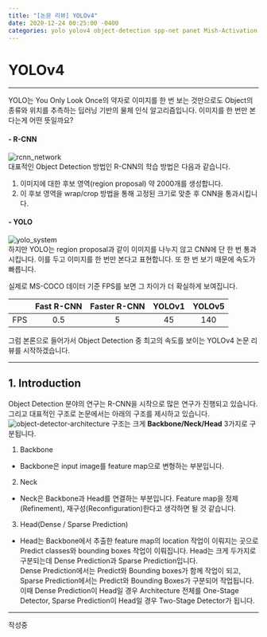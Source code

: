 ```yaml
---
title: "[논문 리뷰] YOLOv4"
date: 2020-12-24 00:25:00 -0400
categories: yolo yolov4 object-detection spp-net panet Mish-Activation
---
```


# YOLOv4
- - -
YOLO는 You Only Look Once의 약자로 이미지를 한 번 보는 것만으로도 Object의 종류와 위치를 추측하는 딥러닝 기반의 물체 인식 알고리즘입니다.
이미지를 한 번만 본다는게 어떤 뜻일까요?

#### - R-CNN
![rcnn_network](https://user-images.githubusercontent.com/39725476/103012866-8b96a180-457f-11eb-8522-a2541d10df1f.png)  
대표적인 Object Detection 방법인 R-CNN의 학습 방법은 다음과 같습니다.
1. 이미지에 대한 후보 영역(region proposal) 약 2000개를 생성합니다.
2. 이 후보 영역을 wrap/crop 방법을 통해 고정된 크기로 맞춘 후 CNN을 통과시킵니다.

#### - YOLO
![yolo_system](https://user-images.githubusercontent.com/39725476/103013339-52126600-4580-11eb-8d35-f99497b3b5f4.png)  
하지만 YOLO는 region proposal과 같이 이미지를 나누지 않고 CNN에 단 한 번 통과시킵니다.
이를 두고 이미지를 한 번만 본다고 표현합니다. 또 한 번 보기 때문에 속도가 빠릅니다.

실제로 MS-COCO 데이터 기준 FPS를 보면 그 차이가 더 확실하게 보여집니다.

|  | Fast R-CNN | Faster R-CNN | YOLOv1 | YOLOv5 |
| :-----: | :-----: | :-----: | :-----: | :-----: |
| FPS | 0.5 | 5 | 45 | 140 |

그럼 본론으로 들어가서 Object Detection 중 최고의 속도를 보이는 YOLOv4 논문 리뷰를 시작하겠습니다.
- - -
## 1. Introduction
Object Detection 분야의 연구는 R-CNN을 시작으로 많은 연구가 진행되고 있습니다. 그리고 대표적인 구조로 논문에서는 아래의 구조를 제시하고 있습니다.
![object-detector-architecture](https://user-images.githubusercontent.com/39725476/103016548-8ccacd00-4585-11eb-8f9d-809a1574c5e4.png)
구조는 크게 **Backbone/Neck/Head** 3가지로 구분됩니다. 
1. Backbone
- Backbone은 input image를 feature map으로 변형하는 부분입니다.

2. Neck
- Neck은 Backbone과 Head를 연결하는 부분입니다. Feature map을 정제(Refinement), 재구성(Reconfiguration)한다고 생각하면 될 것 같습니다.

3. Head(Dense / Sparse Prediction)
- Head는 Backbone에서 추출한 feature map의 location 작업이 이뤄지는 곳으로 Predict classes와 bounding boxes 작업이 이뤄집니다. Head는 크게 두가지로 구분되는데 Dense Prediction과 Sparse Prediction입니다.  
Dense Prediction에서는 Predict와 Bounding boxes가 함께 작업이 되고, Sparse Prediction에서는 Predict와 Bounding Boxes가 구분되어 작업됩니다. 이때 Dense Prediction이 Head일 경우 Architecture 전체를 One-Stage Detector, Sparse Prediction이 Head일 경우 Two-Stage Detector가 됩니다.

- - -

작성중
